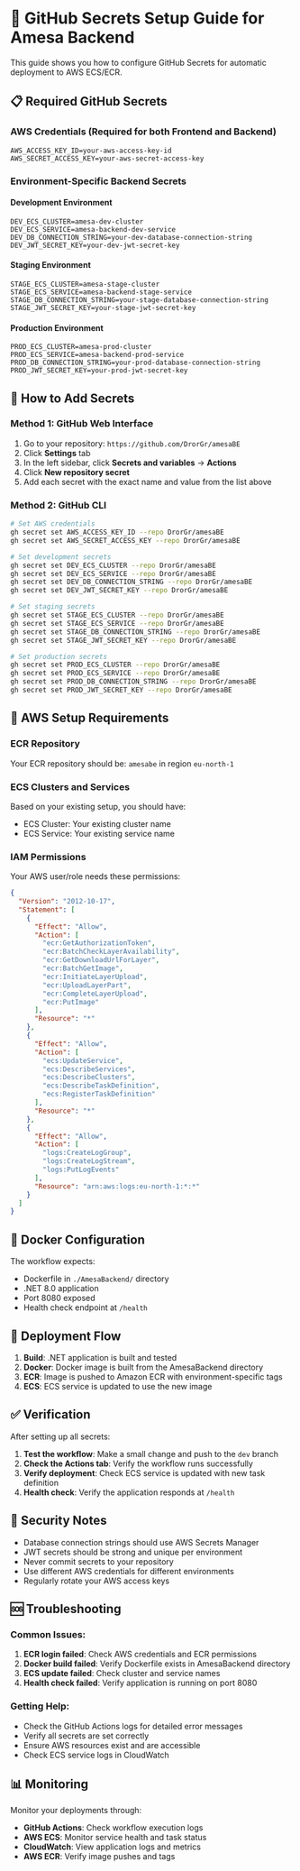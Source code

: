 # 🔐 GitHub Secrets Setup Guide for Amesa Backend

This guide shows you how to configure GitHub Secrets for automatic deployment to AWS ECS/ECR.

## 📋 Required GitHub Secrets

### **AWS Credentials (Required for both Frontend and Backend)**
```
AWS_ACCESS_KEY_ID=your-aws-access-key-id
AWS_SECRET_ACCESS_KEY=your-aws-secret-access-key
```

### **Environment-Specific Backend Secrets**

#### **Development Environment**
```
DEV_ECS_CLUSTER=amesa-dev-cluster
DEV_ECS_SERVICE=amesa-backend-dev-service
DEV_DB_CONNECTION_STRING=your-dev-database-connection-string
DEV_JWT_SECRET_KEY=your-dev-jwt-secret-key
```

#### **Staging Environment**
```
STAGE_ECS_CLUSTER=amesa-stage-cluster
STAGE_ECS_SERVICE=amesa-backend-stage-service
STAGE_DB_CONNECTION_STRING=your-stage-database-connection-string
STAGE_JWT_SECRET_KEY=your-stage-jwt-secret-key
```

#### **Production Environment**
```
PROD_ECS_CLUSTER=amesa-prod-cluster
PROD_ECS_SERVICE=amesa-backend-prod-service
PROD_DB_CONNECTION_STRING=your-prod-database-connection-string
PROD_JWT_SECRET_KEY=your-prod-jwt-secret-key
```

## 🚀 How to Add Secrets

### **Method 1: GitHub Web Interface**
1. Go to your repository: `https://github.com/DrorGr/amesaBE`
2. Click **Settings** tab
3. In the left sidebar, click **Secrets and variables** → **Actions**
4. Click **New repository secret**
5. Add each secret with the exact name and value from the list above

### **Method 2: GitHub CLI**
```bash
# Set AWS credentials
gh secret set AWS_ACCESS_KEY_ID --repo DrorGr/amesaBE
gh secret set AWS_SECRET_ACCESS_KEY --repo DrorGr/amesaBE

# Set development secrets
gh secret set DEV_ECS_CLUSTER --repo DrorGr/amesaBE
gh secret set DEV_ECS_SERVICE --repo DrorGr/amesaBE
gh secret set DEV_DB_CONNECTION_STRING --repo DrorGr/amesaBE
gh secret set DEV_JWT_SECRET_KEY --repo DrorGr/amesaBE

# Set staging secrets
gh secret set STAGE_ECS_CLUSTER --repo DrorGr/amesaBE
gh secret set STAGE_ECS_SERVICE --repo DrorGr/amesaBE
gh secret set STAGE_DB_CONNECTION_STRING --repo DrorGr/amesaBE
gh secret set STAGE_JWT_SECRET_KEY --repo DrorGr/amesaBE

# Set production secrets
gh secret set PROD_ECS_CLUSTER --repo DrorGr/amesaBE
gh secret set PROD_ECS_SERVICE --repo DrorGr/amesaBE
gh secret set PROD_DB_CONNECTION_STRING --repo DrorGr/amesaBE
gh secret set PROD_JWT_SECRET_KEY --repo DrorGr/amesaBE
```

## 🔧 AWS Setup Requirements

### **ECR Repository**
Your ECR repository should be: `amesabe` in region `eu-north-1`

### **ECS Clusters and Services**
Based on your existing setup, you should have:
- ECS Cluster: Your existing cluster name
- ECS Service: Your existing service name

### **IAM Permissions**
Your AWS user/role needs these permissions:
```json
{
  "Version": "2012-10-17",
  "Statement": [
    {
      "Effect": "Allow",
      "Action": [
        "ecr:GetAuthorizationToken",
        "ecr:BatchCheckLayerAvailability",
        "ecr:GetDownloadUrlForLayer",
        "ecr:BatchGetImage",
        "ecr:InitiateLayerUpload",
        "ecr:UploadLayerPart",
        "ecr:CompleteLayerUpload",
        "ecr:PutImage"
      ],
      "Resource": "*"
    },
    {
      "Effect": "Allow",
      "Action": [
        "ecs:UpdateService",
        "ecs:DescribeServices",
        "ecs:DescribeClusters",
        "ecs:DescribeTaskDefinition",
        "ecs:RegisterTaskDefinition"
      ],
      "Resource": "*"
    },
    {
      "Effect": "Allow",
      "Action": [
        "logs:CreateLogGroup",
        "logs:CreateLogStream",
        "logs:PutLogEvents"
      ],
      "Resource": "arn:aws:logs:eu-north-1:*:*"
    }
  ]
}
```

## 🐳 Docker Configuration

The workflow expects:
- Dockerfile in `./AmesaBackend/` directory
- .NET 8.0 application
- Port 8080 exposed
- Health check endpoint at `/health`

## 🔄 Deployment Flow

1. **Build**: .NET application is built and tested
2. **Docker**: Docker image is built from the AmesaBackend directory
3. **ECR**: Image is pushed to Amazon ECR with environment-specific tags
4. **ECS**: ECS service is updated to use the new image

## ✅ Verification

After setting up all secrets:

1. **Test the workflow**: Make a small change and push to the `dev` branch
2. **Check the Actions tab**: Verify the workflow runs successfully
3. **Verify deployment**: Check ECS service is updated with new task definition
4. **Health check**: Verify the application responds at `/health`

## 🚨 Security Notes

- Database connection strings should use AWS Secrets Manager
- JWT secrets should be strong and unique per environment
- Never commit secrets to your repository
- Use different AWS credentials for different environments
- Regularly rotate your AWS access keys

## 🆘 Troubleshooting

### **Common Issues:**
1. **ECR login failed**: Check AWS credentials and ECR permissions
2. **Docker build failed**: Verify Dockerfile exists in AmesaBackend directory
3. **ECS update failed**: Check cluster and service names
4. **Health check failed**: Verify application is running on port 8080

### **Getting Help:**
- Check the GitHub Actions logs for detailed error messages
- Verify all secrets are set correctly
- Ensure AWS resources exist and are accessible
- Check ECS service logs in CloudWatch

## 📊 Monitoring

Monitor your deployments through:
- **GitHub Actions**: Check workflow execution logs
- **AWS ECS**: Monitor service health and task status
- **CloudWatch**: View application logs and metrics
- **AWS ECR**: Verify image pushes and tags
